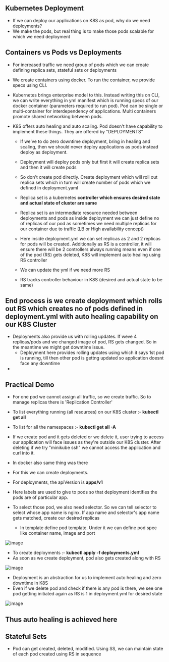 Kubernetes Deployment
-
- If we can deploy our applications on K8S as pod, why do we need deployments?
- We make the pods, but real thing is to make those pods scalable for which we need deployment

Containers vs Pods vs Deployments
-
- For increased traffic we need group of pods which we can create defining replica sets, stateful sets or deployments
- We create containers using docker. To run the container, we provide specs using CLI.
- Kubernetes brings enterprise model to this. Instead writing this on CLI, we can write everything in yml manifest which is running specs of our docker container (parameters required to run pod). Pod can be single or multi-container for interdependency of applications. Multi containers promote shared networking between pods.

- K8S offers auto healing and auto scaling. Pod doesn't have capability to implement these things. They are offered by "DEPLOYMENTS"
  - If we've to do zero downtime deployment, bring in healing and scaling, then we should never deploy applications as pods instead deploy as deployment.
  - Deployment will deploy pods only but first it will create replica sets and then it will create pods
  - So don't create pod directly. Create deployment which will roll out replica sets which in turn will create number of pods which we defined in deployment.yaml
  - Replica set is a kubernetes **controller which ensures desired state and actual state of cluster are same**
  - Replica set is an intermediate resource needed between deployments and pods as inside deployment we can just define no of replicas of our pod as sometimes we need multiple replicas for our container due to traffic (LB or High availability concept)
  - Here inside deployment.yml we can set replicas as 2 and 2 replicas for pods will be created. Additionally as RS is a controller, it will ensure there will be 2 controllers always running means even if one of the pod (RS) gets deleted, K8S will implement auto healing using RS controller
  - We can update the yml if we need more RS
 
  - RS tracks controller behaviour in K8S (desired and actual state to be same)
 
End process is we create deployment which rolls out RS which creates no of pods defined in deployment.yml with auto healing capability on our K8S Cluster
-

- Deployments also provide us with rolling updates. If weve 4 replicas/pods and we changed image of pod, RS gets changed. So in the meantime we might get downtime issue.
  - Deployment here provides rolling updates using which it says 1st pod is running, till then other pod is gettng updated so application doesnt face any downtime
- 
Practical Demo
-
- For one pod we cannot assign all traffic, so we create traffic. So to manage replicas there is 'Replication Controller'
- To list everything running (all resources) on our K8S cluster :- **kubectl get all**
- To list for all the namespaces :- **kubectl get all -A**
- If we create pod and it gets deleted or we delete it, user trying to access our application will face issues as they're outside our K8S cluster. After deleting if we try "minikube ssh" we cannot access the application and curl into it.

- In docker also same thing was there

- For this we can create deployments.
- For deployments, the apiVersion is **apps/v1**
- Here labels are used to give to pods so that deployment identifies the pods are of particular app.
- To select those pod, we also need selector. So we can tell selector to select whose app name is nginx. If app name and selector's app name gets matched, create our desired replicas
  - In template define pod template. Under it we can define pod spec like container name, image and port

![image](https://github.com/user-attachments/assets/397e74c2-3e3b-4596-a6bc-1cb445198132)

- To create deployments :- **kubectl apply -f deployments.yml**
- As soon as we create deployment, pod also gets created along with RS

![image](https://github.com/user-attachments/assets/595b29d4-735e-4b04-a53d-bf0bc814691d)

- Deployment is an abstraction for us to implement auto healing and zero downtime in K8S
- Even if we delete pod and check if there is any pod is there, we see one pod getting initiated again as RS is 1 in deployment.yml for desired state

![image](https://github.com/user-attachments/assets/0c6972b4-bb57-44ff-ae3a-451f9c1e9ec7)

Thus auto healing is achieved here
-

Stateful Sets
-
- Pod can get created, deleted, modified. Using SS, we can maintain state of each pod created using RS in sequence

